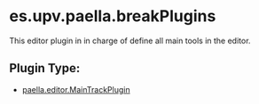 # es.upv.paella.breakPlugins

This editor plugin in in charge of define all main tools in the editor.


## Plugin Type:
- [paella.editor.MainTrackPlugin](../plugin_type.md)
